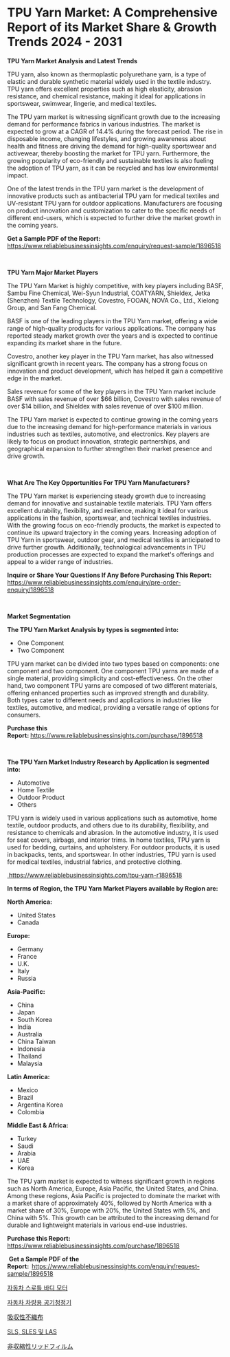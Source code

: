 <p><h1>TPU Yarn Market: A Comprehensive Report of its Market Share & Growth Trends 2024 - 2031</h1></p><p><strong>TPU Yarn Market Analysis and Latest Trends</strong></p>
<p><p>TPU yarn, also known as thermoplastic polyurethane yarn, is a type of elastic and durable synthetic material widely used in the textile industry. TPU yarn offers excellent properties such as high elasticity, abrasion resistance, and chemical resistance, making it ideal for applications in sportswear, swimwear, lingerie, and medical textiles.</p><p>The TPU yarn market is witnessing significant growth due to the increasing demand for performance fabrics in various industries. The market is expected to grow at a CAGR of 14.4% during the forecast period. The rise in disposable income, changing lifestyles, and growing awareness about health and fitness are driving the demand for high-quality sportswear and activewear, thereby boosting the market for TPU yarn. Furthermore, the growing popularity of eco-friendly and sustainable textiles is also fueling the adoption of TPU yarn, as it can be recycled and has low environmental impact.</p><p>One of the latest trends in the TPU yarn market is the development of innovative products such as antibacterial TPU yarn for medical textiles and UV-resistant TPU yarn for outdoor applications. Manufacturers are focusing on product innovation and customization to cater to the specific needs of different end-users, which is expected to further drive the market growth in the coming years.</p></p>
<p><strong>Get a Sample PDF of the Report:&nbsp;</strong> <a href="https://www.reliablebusinessinsights.com/enquiry/request-sample/1896518">https://www.reliablebusinessinsights.com/enquiry/request-sample/1896518</a></p>
<p>&nbsp;</p>
<p><strong>TPU Yarn Major Market Players</strong></p>
<p><p>The TPU Yarn Market is highly competitive, with key players including BASF, Sambu Fine Chemical, Wei-Syun Industrial, COATYARN, Shieldex, Jetka (Shenzhen) Textile Technology, Covestro, FOOAN, NOVA Co., Ltd., Xielong Group, and San Fang Chemical.</p><p>BASF is one of the leading players in the TPU Yarn market, offering a wide range of high-quality products for various applications. The company has reported steady market growth over the years and is expected to continue expanding its market share in the future.</p><p>Covestro, another key player in the TPU Yarn market, has also witnessed significant growth in recent years. The company has a strong focus on innovation and product development, which has helped it gain a competitive edge in the market.</p><p>Sales revenue for some of the key players in the TPU Yarn market include BASF with sales revenue of over $66 billion, Covestro with sales revenue of over $14 billion, and Shieldex with sales revenue of over $100 million.</p><p>The TPU Yarn market is expected to continue growing in the coming years due to the increasing demand for high-performance materials in various industries such as textiles, automotive, and electronics. Key players are likely to focus on product innovation, strategic partnerships, and geographical expansion to further strengthen their market presence and drive growth.</p></p>
<p>&nbsp;</p>
<p><strong>What Are The Key Opportunities For TPU Yarn Manufacturers?</strong></p>
<p><p>The TPU Yarn market is experiencing steady growth due to increasing demand for innovative and sustainable textile materials. TPU Yarn offers excellent durability, flexibility, and resilience, making it ideal for various applications in the fashion, sportswear, and technical textiles industries. With the growing focus on eco-friendly products, the market is expected to continue its upward trajectory in the coming years. Increasing adoption of TPU Yarn in sportswear, outdoor gear, and medical textiles is anticipated to drive further growth. Additionally, technological advancements in TPU production processes are expected to expand the market's offerings and appeal to a wider range of industries.</p></p>
<p><strong>Inquire or Share Your Questions If Any Before Purchasing This Report:</strong> <a href="https://www.reliablebusinessinsights.com/enquiry/pre-order-enquiry/1896518">https://www.reliablebusinessinsights.com/enquiry/pre-order-enquiry/1896518</a></p>
<p>&nbsp;</p>
<p><strong>Market Segmentation</strong></p>
<p><strong>The TPU Yarn Market Analysis by types is segmented into:</strong></p>
<p><ul><li>One Component</li><li>Two Component</li></ul></p>
<p><p>TPU yarn market can be divided into two types based on components: one component and two component. One component TPU yarns are made of a single material, providing simplicity and cost-effectiveness. On the other hand, two component TPU yarns are composed of two different materials, offering enhanced properties such as improved strength and durability. Both types cater to different needs and applications in industries like textiles, automotive, and medical, providing a versatile range of options for consumers.</p></p>
<p><strong>Purchase this Report:&nbsp;</strong><a href="https://www.reliablebusinessinsights.com/purchase/1896518">https://www.reliablebusinessinsights.com/purchase/1896518</a></p>
<p>&nbsp;</p>
<p><strong>The TPU Yarn Market Industry Research by Application is segmented into:</strong></p>
<p><ul><li>Automotive</li><li>Home Textile</li><li>Outdoor Product</li><li>Others</li></ul></p>
<p><p>TPU yarn is widely used in various applications such as automotive, home textile, outdoor products, and others due to its durability, flexibility, and resistance to chemicals and abrasion. In the automotive industry, it is used for seat covers, airbags, and interior trims. In home textiles, TPU yarn is used for bedding, curtains, and upholstery. For outdoor products, it is used in backpacks, tents, and sportswear. In other industries, TPU yarn is used for medical textiles, industrial fabrics, and protective clothing.</p></p>
<p><a href="https://www.reliablebusinessinsights.com/tpu-yarn-r1896518">&nbsp;https://www.reliablebusinessinsights.com/tpu-yarn-r1896518</a></p>
<p><strong>In terms of Region, the TPU Yarn Market Players available by Region are:</strong></p>
<p>
    <p> <strong> North America: </strong>
        <ul>
            <li>United States</li>
            <li>Canada</li>
        </ul>
        </p> 
    <p> <strong> Europe: </strong>
        <ul>
            <li>Germany</li>
            <li>France</li>
            <li>U.K.</li>
            <li>Italy</li>
            <li>Russia</li>
        </ul>
        </p> 
    <p> <strong> Asia-Pacific: </strong>
        <ul>
            <li>China</li>
            <li>Japan</li>
            <li>South Korea</li>
            <li>India</li>
            <li>Australia</li>
            <li>China Taiwan</li>
            <li>Indonesia</li>
            <li>Thailand</li>
            <li>Malaysia</li>
        </ul>
        </p> 
    <p> <strong> Latin America: </strong>
        <ul>
            <li>Mexico</li>
            <li>Brazil</li>
            <li>Argentina Korea</li>
            <li>Colombia</li>
        </ul>
        </p> 
    <p> <strong> Middle East & Africa: </strong>
        <ul>
            <li>Turkey</li>
            <li>Saudi</li>
            <li>Arabia</li>
            <li>UAE</li>
            <li>Korea</li>
        </ul>
    </p>
    </p>
<p><p>The TPU yarn market is expected to witness significant growth in regions such as North America, Europe, Asia Pacific, the United States, and China. Among these regions, Asia Pacific is projected to dominate the market with a market share of approximately 40%, followed by North America with a market share of 30%, Europe with 20%, the United States with 5%, and China with 5%. This growth can be attributed to the increasing demand for durable and lightweight materials in various end-use industries.</p></p>
<p><strong>Purchase this Report: </strong><a href="https://www.reliablebusinessinsights.com/purchase/1896518">https://www.reliablebusinessinsights.com/purchase/1896518</a></p>
<p>&nbsp;<strong>Get a Sample PDF of the Report:&nbsp;&nbsp;</strong><a href="https://www.reliablebusinessinsights.com/enquiry/request-sample/1896518">https://www.reliablebusinessinsights.com/enquiry/request-sample/1896518</a></p>
<p><strong></strong></p>
<p><p><a href="https://github.com/AlexanderElliott1993/Market-Research-Report-List-1/blob/main/8983101140530.md">자동차 스로틀 바디 모터</a></p><p><a href="https://medium.com/@demarcuskuhlman/%EC%9E%90%EB%8F%99%EC%B0%A8-%EB%82%B4%EB%B6%80-%EA%B3%B5%EA%B8%B0-%EC%B2%AD%EC%A0%95%EA%B8%B0-%EC%8B%9C%EC%9E%A5-%EA%B7%9C%EB%AA%A8-%EB%B0%8F-%EC%A0%90%EC%9C%A0%EC%9C%A8-%EB%B6%84%EC%84%9D-%EC%84%B1%EC%9E%A5-%EB%8F%99%ED%96%A5-%EB%B0%8F-%EC%98%88%EC%B8%A1-2024%EB%85%84-2031%EB%85%84-ddfc54c0e6be">자동차 차량용 공기청정기</a></p><p><a href="https://medium.com/@ameliaordoneza/%E5%90%B8%E5%8F%8E%E6%80%A7%E3%81%AE%E3%81%82%E3%82%8B%E4%B8%8D%E7%B9%94%E5%B8%83%E3%83%86%E3%82%AD%E3%82%B9%E3%82%BF%E3%82%A4%E3%83%AB%E3%81%AE%E5%B8%82%E5%A0%B4%E3%82%B7%E3%82%A7%E3%82%A2%E3%81%A8%E5%B8%82%E5%A0%B4%E5%88%86%E6%9E%90-%E6%88%90%E9%95%B7%E3%83%88%E3%83%AC%E3%83%B3%E3%83%89%E3%81%8A%E3%82%88%E3%81%B3-2024%E5%B9%B4-2031%E5%B9%B4-%E3%81%AE%E4%BA%88%E6%B8%AC-8a3edbdcf234">吸収性不織布</a></p><p><a href="https://medium.com/@demarcuskuhlman/%EA%B8%80%EB%A1%9C%EB%B2%8C-sls-sles-%EB%B0%8F-las-%EC%8B%9C%EC%9E%A5-%ED%98%84%ED%99%A9-2024-2031-%EB%B0%8F-%EC%A7%80%EC%97%AD-%EC%A0%9C%ED%92%88-%EB%B0%8F-%EC%B5%9C%EC%A2%85%EC%82%AC%EC%9A%A9%EB%B3%84-%EC%98%88%EC%B8%A1-fea6e0cf9aee">SLS, SLES 및 LAS</a></p><p><a href="https://medium.com/@ameliaordoneza/%E6%AC%A1%E3%81%AE%E6%96%87%E3%82%92%E6%97%A5%E6%9C%AC%E8%AA%9E%E3%81%AB%E7%BF%BB%E8%A8%B3%E3%81%97%E3%81%BE%E3%81%99-%E3%82%B0%E3%83%AD%E3%83%BC%E3%83%90%E3%83%AB%E9%9D%9E%E5%8F%8E%E7%B8%AE%E3%83%AA%E3%83%83%E3%83%89%E3%83%95%E3%82%A3%E3%83%AB%E3%83%A0%E5%B8%82%E5%A0%B4%E3%82%BB%E3%82%AF%E3%82%BF%E3%83%BC-%E7%A8%AE%E9%A1%9E-%E3%82%A2%E3%83%97%E3%83%AA%E3%82%B1%E3%83%BC%E3%82%B7%E3%83%A7%E3%83%B3-%E5%B8%82%E5%A0%B4%E3%83%97%E3%83%AC%E3%83%BC%E3%83%A4%E3%83%BC%E3%81%AE%E6%88%A6%E7%95%A5-%E5%9C%B0%E5%9F%9F%E5%88%A5%E3%81%AE%E6%88%90%E9%95%B7%E8%A6%8B%E9%80%9A%E3%81%97-%E3%81%8A%E3%82%88%E3%81%B3%E5%B0%86%E6%9D%A5%E3%81%AE%E4%BA%88%E6%B8%AC-2024%E5%B9%B4-2031%E5%B9%B4-1e5729cbe883">非収縮性リッドフィルム</a></p></p>